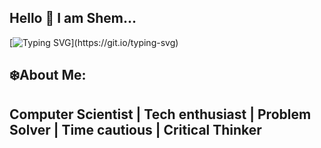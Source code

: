 ## Hello 👋 I am Shem...

[![Typing SVG](https://readme-typing-svg.demolab.com?font=Fira+Code&pause=1000&width=435&lines=Welcome+to+my+Github+account!)](https://git.io/typing-svg)

## ❄️About Me:
## Computer Scientist | Tech enthusiast | Problem Solver | Time cautious | Critical Thinker



<!--
**SHEMNDARONGUGI/SHEMNDARONGUGI** is a ✨ _special_ ✨ repository because its `README.md` (this file) appears on your GitHub profile.

Here are some ideas to get you started:

- 🔭 I’m currently working on ...
- 🌱 I’m currently learning ...
- 👯 I’m looking to collaborate on ...
- 🤔 I’m looking for help with ...
- 💬 Ask me about ...
- 📫 How to reach me: ...
- 😄 Pronouns: ...
- ⚡ Fun fact: ...
-->
